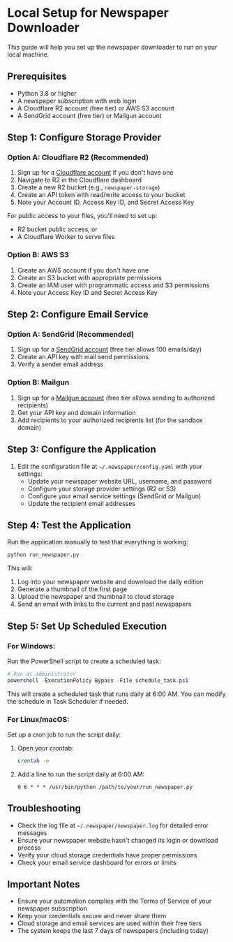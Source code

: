 # Local Setup for Newspaper Downloader

This guide will help you set up the newspaper downloader to run on your local machine.

## Prerequisites

- Python 3.8 or higher
- A newspaper subscription with web login
- A Cloudflare R2 account (free tier) or AWS S3 account
- A SendGrid account (free tier) or Mailgun account

## Step 1: Configure Storage Provider

### Option A: Cloudflare R2 (Recommended)

1. Sign up for a [Cloudflare account](https://dash.cloudflare.com/sign-up) if you don't have one
2. Navigate to R2 in the Cloudflare dashboard
3. Create a new R2 bucket (e.g., `newspaper-storage`)
4. Create an API token with read/write access to your bucket
5. Note your Account ID, Access Key ID, and Secret Access Key

For public access to your files, you'll need to set up:
- R2 bucket public access, or
- A Cloudflare Worker to serve files

### Option B: AWS S3

1. Create an AWS account if you don't have one
2. Create an S3 bucket with appropriate permissions
3. Create an IAM user with programmatic access and S3 permissions
4. Note your Access Key ID and Secret Access Key

## Step 2: Configure Email Service

### Option A: SendGrid (Recommended)

1. Sign up for a [SendGrid account](https://signup.sendgrid.com/) (free tier allows 100 emails/day)
2. Create an API key with mail send permissions
3. Verify a sender email address

### Option B: Mailgun

1. Sign up for a [Mailgun account](https://signup.mailgun.com/new/signup) (free tier allows sending to authorized recipients)
2. Get your API key and domain information
3. Add recipients to your authorized recipients list (for the sandbox domain)

## Step 3: Configure the Application

1. Edit the configuration file at `~/.newspaper/config.yaml` with your settings:
   - Update your newspaper website URL, username, and password
   - Configure your storage provider settings (R2 or S3)
   - Configure your email service settings (SendGrid or Mailgun)
   - Update the recipient email addresses

## Step 4: Test the Application

Run the application manually to test that everything is working:

```bash
python run_newspaper.py
```

This will:
1. Log into your newspaper website and download the daily edition
2. Generate a thumbnail of the first page
3. Upload the newspaper and thumbnail to cloud storage
4. Send an email with links to the current and past newspapers

## Step 5: Set Up Scheduled Execution

### For Windows:

Run the PowerShell script to create a scheduled task:

```powershell
# Run as administrator
powershell -ExecutionPolicy Bypass -File schedule_task.ps1
```

This will create a scheduled task that runs daily at 6:00 AM. You can modify the schedule in Task Scheduler if needed.

### For Linux/macOS:

Set up a cron job to run the script daily:

1. Open your crontab:
   ```bash
   crontab -e
   ```

2. Add a line to run the script daily at 6:00 AM:
   ```
   0 6 * * * /usr/bin/python /path/to/your/run_newspaper.py
   ```

## Troubleshooting

- Check the log file at `~/.newspaper/newspaper.log` for detailed error messages
- Ensure your newspaper website hasn't changed its login or download process
- Verify your cloud storage credentials have proper permissions
- Check your email service dashboard for errors or limits

## Important Notes

- Ensure your automation complies with the Terms of Service of your newspaper subscription
- Keep your credentials secure and never share them
- Cloud storage and email services are used within their free tiers
- The system keeps the last 7 days of newspapers (including today) 